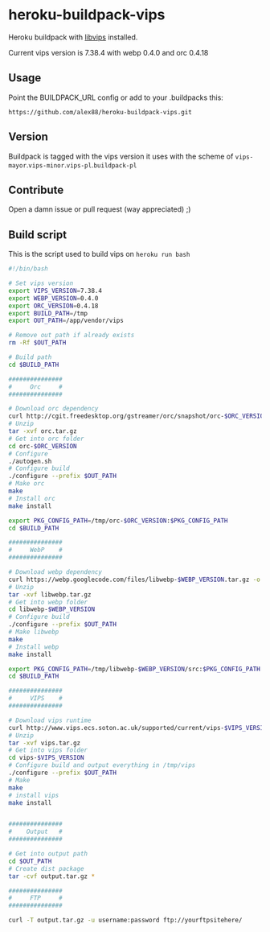 heroku-buildpack-vips
=====================

Heroku buildpack with [libvips](https://github.com/jcupitt/libvips) installed.

Current vips version is 7.38.4 with webp 0.4.0 and orc 0.4.18

## Usage

Point the BUILDPACK_URL config or add to your .buildpacks this:

```
https://github.com/alex88/heroku-buildpack-vips.git
```

## Version

Buildpack is tagged with the vips version it uses with the scheme of `vips-mayor`.`vips-minor`.`vips-pl`.`buildpack-pl`

## Contribute

Open a damn issue or pull request (way appreciated) ;)

## Build script

This is the script used to build vips on `heroku run bash`

```bash
#!/bin/bash

# Set vips version
export VIPS_VERSION=7.38.4
export WEBP_VERSION=0.4.0
export ORC_VERSION=0.4.18
export BUILD_PATH=/tmp
export OUT_PATH=/app/vendor/vips

# Remove out path if already exists
rm -Rf $OUT_PATH

# Build path
cd $BUILD_PATH

###############
#     Orc     #
###############

# Download orc dependency
curl http://cgit.freedesktop.org/gstreamer/orc/snapshot/orc-$ORC_VERSION.tar.gz -o orc.tar.gz
# Unzip
tar -xvf orc.tar.gz
# Get into orc folder
cd orc-$ORC_VERSION
# Configure
./autogen.sh
# Configure build
./configure --prefix $OUT_PATH
# Make orc
make
# Install orc
make install

export PKG_CONFIG_PATH=/tmp/orc-$ORC_VERSION:$PKG_CONFIG_PATH
cd $BUILD_PATH

###############
#     WebP    #
###############

# Download webp dependency
curl https://webp.googlecode.com/files/libwebp-$WEBP_VERSION.tar.gz -o libwebp.tar.gz
# Unzip
tar -xvf libwebp.tar.gz
# Get into webp folder
cd libwebp-$WEBP_VERSION
# Configure build
./configure --prefix $OUT_PATH
# Make libwebp
make
# Install webp
make install

export PKG_CONFIG_PATH=/tmp/libwebp-$WEBP_VERSION/src:$PKG_CONFIG_PATH
cd $BUILD_PATH

###############
#     VIPS    #
###############

# Download vips runtime
curl http://www.vips.ecs.soton.ac.uk/supported/current/vips-$VIPS_VERSION.tar.gz -o vips.tar.gz
# Unzip
tar -xvf vips.tar.gz
# Get into vips folder
cd vips-$VIPS_VERSION
# Configure build and output everything in /tmp/vips
./configure --prefix $OUT_PATH
# Make
make
# install vips
make install


###############
#    Output   #
###############

# Get into output path
cd $OUT_PATH
# Create dist package
tar -cvf output.tar.gz *

###############
#     FTP     #
###############

curl -T output.tar.gz -u username:password ftp://yourftpsitehere/
```
